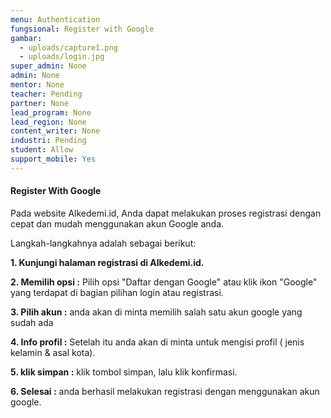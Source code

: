 ```yaml
---
menu: Authentication
fungsional: Register with Google
gambar:
  - uploads/capture1.png
  - uploads/login.jpg
super_admin: None
admin: None
mentor: None
teacher: Pending
partner: None
lead_program: None
lead_region: None
content_writer: None
industri: Pending
student: Allow
support_mobile: Yes
---
```

#### Register With Google

Pada website Alkedemi.id, Anda dapat melakukan proses registrasi dengan cepat dan mudah menggunakan akun Google anda.

Langkah-langkahnya adalah sebagai berikut:

**1. Kunjungi halaman registrasi di Alkedemi.id.**

**2﻿. Memilih opsi :** Pilih opsi "Daftar dengan Google" atau klik ikon "Google" yang terdapat di bagian pilihan login atau registrasi.

**3﻿. Pilih akun :** anda akan di minta memilih salah satu akun google yang sudah ada

**4﻿. Info profil :** Setelah itu anda akan di minta untuk mengisi profil ( jenis kelamin & asal kota).

**5﻿. klik simpan :** klik tombol simpan, lalu klik konfirmasi.

**6﻿. Selesai :** anda berhasil melakukan registrasi dengan menggunakan akun google.